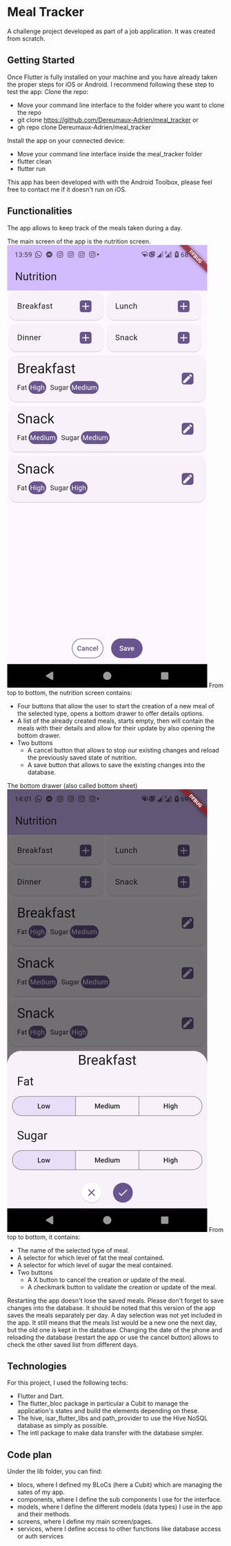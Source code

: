 # Meal Tracker

A challenge project developed as part of a job application.
It was created from scratch.

## Getting Started

Once Flutter is fully installed on your machine and you have already taken the proper steps for iOS or Android.
I recommend following these step to test the app:
Clone the repo:
- Move your command line interface to the folder where you want to clone the repo
- git clone https://github.com/Dereumaux-Adrien/meal_tracker
  or
- gh repo clone Dereumaux-Adrien/meal_tracker

Install the app on your connected device:
- Move your command line interface inside the meal_tracker folder
- flutter clean
- flutter run

This app has been developed with with the Android Toolbox, please feel free to contact me if it doesn't run on iOS.

## Functionalities

The app allows to keep track of the meals taken during a day.

The main screen of the app is the nutrition screen.
![img.png](images_README/img_main_screen.png)
From top to bottom, the nutrition screen contains:
- Four buttons that allow the user to start the creation of a new meal of the selected type, opens a bottom drawer to offer details options.
- A list of the already created meals, starts empty, then will contain the meals with their details and allow for their update by also opening the bottom drawer.
- Two buttons
  - A cancel button that allows to stop our existing changes and reload the previously saved state of nutrition.
  - A save button that allows to save the existing changes into the database.

The bottom drawer (also called bottom sheet)
![img.png](images_README/img_drawer.png)
From top to bottom, it contains:
- The name of the selected type of meal.
- A selector for which level of fat the meal contained.
- A selector for which level of sugar the meal contained.
- Two buttons
  - A X button to cancel the creation or update of the meal.
  - A checkmark button to validate the creation or update of the meal.

Restarting the app doesn't lose the saved meals. Please don't forget to save changes into the database.
It should be noted that this version of the app saves the meals separately per day.
A day selection was not yet included in the app. It still means that the meals list would be a new one the next day, but the old one is kept in the database.
Changing the date of the phone and reloading the database (restart the app or use the cancel button) allows to check the other saved list from different days.

## Technologies

For this project, I used the following techs:
- Flutter and Dart.
- The flutter_bloc package in particular a Cubit to manage the application's states and build the elements depending on these.
- The hive, isar_flutter_libs and path_provider to use the Hive NoSQL database as simply as possible.
- The intl package to make data transfer with the database simpler.

## Code plan

Under the lib folder, you can find:
- blocs, where I defined my BLoCs (here a Cubit) which are managing the sates of my app.
- components, where I define the sub components I use for the interface.
- models, where I define the different models (data types) I use in the app and their methods.
- screens, where I define my main screen/pages.
- services, where I define access to other functions like database access or auth services